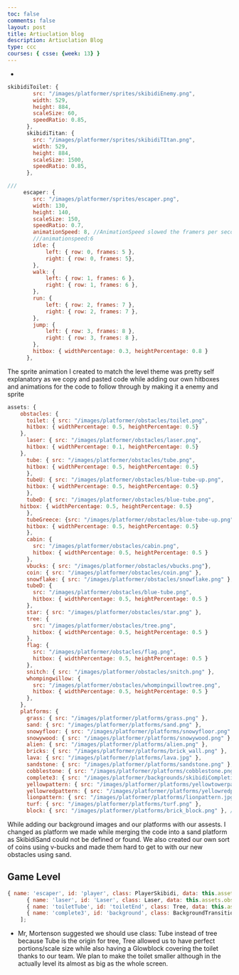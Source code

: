 ```yaml
---
toc: false
comments: false
layout: post
title: Artiuclation blog
description: Artiuclation Blog
type: ccc
courses: { csse: {week: 13} }
---
```




- 




```js 
skibidiToilet: {
        src: "/images/platformer/sprites/skibidiEnemy.png",
        width: 529,
        height: 884,
        scaleSize: 60,
        speedRatio: 0.85,
      },
      skibidiTitan: {
        src: "/images/platformer/sprites/skibidiTItan.png",
        width: 529,
        height: 884,
        scaleSize: 1500,
        speedRatio: 0.85,
      },

///
     escaper: {
        src: "/images/platformer/sprites/escaper.png",
        width: 130,
        height: 140,
        scaleSize: 150,
        speedRatio: 0.7,
        animationSpeed: 8, //AnimationSpeed slowed the framers per second causing a slower animation and smoother animation run
        ///animationspeed:6
        idle: {
            left: { row: 0, frames: 5 },
            right: { row: 0, frames: 5},
        },
        walk: {
            left: { row: 1, frames: 6 },
            right: { row: 1, frames: 6 },
        },
        run: {
            left: { row: 2, frames: 7 },
            right: { row: 2, frames: 7 },
        },
        jump: {
            left: { row: 3, frames: 8 },
            right: { row: 3, frames: 8 },
        },
        hitbox: { widthPercentage: 0.3, heightPercentage: 0.8 }
      },
```
The sprite animation I created to match the level theme was pretty self explanatory as we copy and pasted code while adding our own hitboxes and animations for the code to follow through by making it a enemy and sprite


``` js
assets: {
    obstacles: {
      toilet: { src: "/images/platformer/obstacles/toilet.png",
      hitbox: { widthPercentage: 0.5, heightPercentage: 0.5}
    },
      laser: { src: "/images/platformer/obstacles/laser.png",
      hitbox: { widthPercentage: 0.1, heightPercentage: 0.5}
    },
      tube: { src: "/images/platformer/obstacles/tube.png",
      hitbox: { widthPercentage: 0.5, heightPercentage: 0.5}
      },
      tubeU: { src: "/images/platformer/obstacles/blue-tube-up.png",
      hitbox: { widthPercentage: 0.5, heightPercentage: 0.5}
      },
      tubeD: { src: "/images/platformer/obstacles/blue-tube.png",
    hitbox: { widthPercentage: 0.5, heightPercentage: 0.5}
      },
      tubeGreece: {src: "/images/platformer/obstacles/blue-tube-up.png",
      hitbox: { widthPercentage: 0.5, heightPercentage: 0.5}
      },
      cabin: {
        src: "/images/platformer/obstacles/cabin.png",
        hitbox: { widthPercentage: 0.5, heightPercentage: 0.5 }
      },
      vbucks: { src: "/images/platformer/obstacles/vbucks.png"},
      coin: { src: "/images/platformer/obstacles/coin.png" },
      snowflake: { src: "/images/platformer/obstacles/snowflake.png" },
      tubeD: {
        src: "/images/platformer/obstacles/blue-tube.png",
        hitbox: { widthPercentage: 0.5, heightPercentage: 0.5 }
      },
      star: { src: "/images/platformer/obstacles/star.png" },
      tree: {
        src: "/images/platformer/obstacles/tree.png",
        hitbox: { widthPercentage: 0.5, heightPercentage: 0.5 }
      },
      flag: {
        src: "/images/platformer/obstacles/flag.png",
        hitbox: { widthPercentage: 0.5, heightPercentage: 0.5 }
      },
      snitch: { src: "/images/platformer/obstacles/snitch.png" },
      whompingwillow: {
        src: "/images/platformer/obstacles/whompingwillowtree.png",
        hitbox: { widthPercentage: 0.5, heightPercentage: 0.5 }
      },
    },
    platforms: {
      grass: { src: "/images/platformer/platforms/grass.png" },
      sand: { src: "/images/platformer/platforms/sand.png" },
      snowyfloor: { src: "/images/platformer/platforms/snowyfloor.png" },
      snowywood: { src: "/images/platformer/platforms/snowywood.png" },
      alien: { src: "/images/platformer/platforms/alien.png" },
      bricks: { src: "/images/platformer/platforms/brick_wall.png" },
      lava: { src: "/images/platformer/platforms/lava.jpg" },
      sandstone: { src: "/images/platformer/platforms/sandstone.png" },
      cobblestone: { src: "/images/platformer/platforms/cobblestone.png" },
      complete3: { src: "/images/platformer/backgrounds/skibidiCompletion.png" },
      yellowpattern: { src: "/images/platformer/platforms/yellowtowerpattern.jpg" },
      yellowredpattern: { src: "/images/platformer/platforms/yellowredpattern.jpg" },
      lionpattern: { src: "/images/platformer/platforms/lionpattern.jpg" },
      turf: { src: "/images/platformer/platforms/turf.png" },
      block: { src: "/images/platformer/platforms/brick_block.png" }, //MAY need 3 new variables: sizeRatio, widthRatio, and heightRatio
```

While adding our background images and our platforms with our assests. I changed as platform we made while merging the code into a sand platform as SkibidiSand could not be defined or found. We also created our own sort of coins using v-bucks and made them hard to get to with our new obstacles using sand.
## Game Level
```js
{ name: 'escaper', id: 'player', class: PlayerSkibidi, data: this.assets.players.escaper  },
      { name: 'laser', id: 'Laser', class: Laser, data: this.assets.obstacles.laser, xPercentage:  0.75, yPercentage: 0.5 },
      { name: 'toiletTube', id: 'toiletEnd', class: Tree, data: this.assets.obstacles.toilet },
      { name: 'complete3', id: 'background', class: BackgroundTransitions,  data: this.assets.backgrounds.complete3 },
    ];
```
- Mr, Mortenson suggested we should use class: Tube instead of tree because Tube is the origin for tree, Tree allowed us to have perfect portions/scale size while also having a Glowblock covering the toilet thanks to our team. We plan to make the toilet smaller although in the actually level its almost as big as the whole screen.

